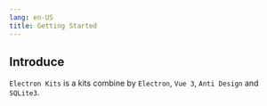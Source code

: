 ```yaml
---
lang: en-US
title: Getting Started
---
```


## Introduce

`Electron Kits` is a kits combine by `Electron`, `Vue 3`, `Anti Design` and `SQLite3`.